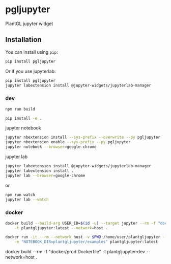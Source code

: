 
# pgljupyter

PlantGL jupyter widget

## Installation

You can install using `pip`:

```bash
pip install pgljupyter
```

Or if you use jupyterlab:

```bash
pip install pgljupyter
jupyter labextension install @jupyter-widgets/jupyterlab-manager
```

### dev

```bash
npm run build
```

```bash
pip install -e .
```

jupyter notebook

```bash
jupyter nbextension install --sys-prefix --overwrite --py pgljupyter
jupyter nbextension enable --sys-prefix --py pgljupyter
jupyter notebook --browser=google-chrome
```

jupyter lab

```bash
jupyter labextension install @jupyter-widgets/jupyterlab-manager
jupyter labextension install .
jupyter lab --browser=google-chrome
```

or

```bash
npm run watch
jupyter lab --watch
```

### docker

```bash
docker build --build-arg USER_ID=$(id -u) --target jupyter --rm -f "docker/Dockerfile" \
    -t plantgljupyter:latest --network=host .

docker run -it --rm --network host -v $PWD:/home/user/plantgljupyter --user $(id -u):$(id -g) \
    -e "NOTEBOOK_DIR=plantgljupyter/examples" plantgljupyter:latest
```

docker build --rm -f "docker/prod.Dockerfile" -t plantgljupyter:dev --network=host .
